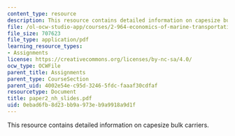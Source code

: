 ```yaml
---
content_type: resource
description: This resource contains detailed information on capesize bulk carriers.
file: /ol-ocw-studio-app/courses/2-964-economics-of-marine-transportation-industries-fall-2006/0ebad6fb8d23bb9a973eb9a9918a9d1f_paper2_nh_slides.pdf
file_size: 707623
file_type: application/pdf
learning_resource_types:
- Assignments
license: https://creativecommons.org/licenses/by-nc-sa/4.0/
ocw_type: OCWFile
parent_title: Assignments
parent_type: CourseSection
parent_uid: 4002e54e-c95d-3246-5fdc-faaaf30cdfaf
resourcetype: Document
title: paper2_nh_slides.pdf
uid: 0ebad6fb-8d23-bb9a-973e-b9a9918a9d1f
---
```

This resource contains detailed information on capesize bulk carriers.